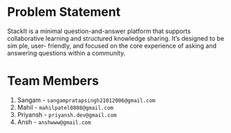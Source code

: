 # Problem Statement

StackIt is a minimal question-and-answer platform that supports collaborative
learning and structured knowledge sharing. It’s designed to be sim ple, user- friendly,
and focused on the core experience of asking and answering questions within a
community.


# Team Members

1. Sangam - ```sangampratapsingh21012006@gmail.com```
2. Mahil - ```mahilpatel0808@gmail.com```
3. Priyansh - ```priyansh.dev@gmail.com```
4. Ansh - ```anshwww@gmail.com```

